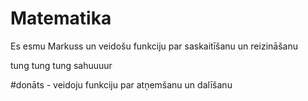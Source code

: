 # Matematika

Es esmu Markuss un veidošu funkciju par saskaitīšanu un reizināšanu

tung tung tung sahuuuur

 #donāts - veidoju funkciju par atņemšanu un dalīšanu
